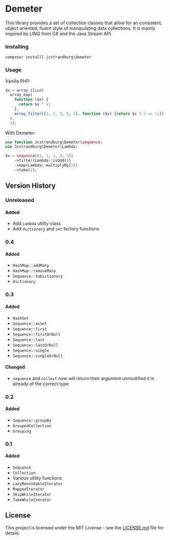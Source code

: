 # Demeter

This library provides a set of collection classes that allow for an consistent, object oriented, fluent style of manipulating data collections. It is mainly inspired by LINQ from C# and the Java Stream API.

### Installing

`composer installl jcstrandburg\demeter`

### Usage

Vanilla PHP:

```php
$x = array_slice(
  array_map(
    function ($x) {
      return $x * 2;
    },
    array_filter([1, 2, 3, 4, 5], function ($x) {return $x % 2 == 1;})),
  0,
  2);
```

With Demeter:

```php
use function Jcstrandburg\Demeter\sequence;
use Jcstrandburg\Demeter\Lambda;

$x = sequence([1, 2, 3, 4, 5])
    ->filter(Lambda::isOdd())
    ->map(Lambda::multiplyBy(2))
    ->take(2);
```

## Version History

### Unreleased

#### Added
* Add `Lambda` utility class
* Add `dictionary` and `set` factory functions

### 0.4

#### Added
* `HashMap::addMany`
* `HashMap::removeMany`
* `Sequence::toDictionary`
* `Dictionary`

### 0.3

#### Added
* `HashSet`
* `Sequence::asSet`
* `Sequence::first`
* `Sequence::firstOrNull`
* `Sequence::last`
* `Sequence::lastOrNull`
* `Sequence::single`
* `Sequence::singleOrNull`
#### Changed
* `sequence` and `collect` now will return their argument unmodified it is already of the correct type

### 0.2

#### Added
* `Sequence::groupBy`
* `GroupedCollection`
* `Grouping`

### 0.1

#### Added
* `Sequence`
* `Collection`
* Various utility functions
* `LazyRewindableIterator`
* `MappedIterator`
* `SkipWhileIterator`
* `TakeWhileIterator`

## License

This project is licensed under the MIT License - see the [LICENSE.md](LICENSE.md) file for details
